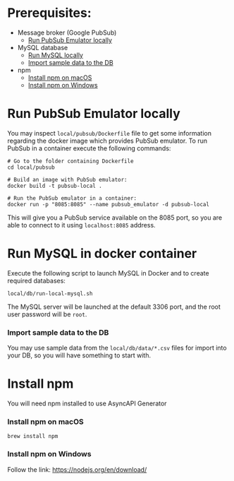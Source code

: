 # Prerequisites:
* Message broker (Google PubSub)
    * [Run PubSub Emulator locally](#run-pubsub-emulator-locally)
* MySQL database
    * [Run MySQL locally](#run-mysql-in-docker-container)
    * [Import sample data to the DB](#import-sample-data-to-the-db)
* npm
    * [Install npm on macOS](#install-npm-on-macos)
    * [Install npm on Windows](#install-npm-on-windows)


# Run PubSub Emulator locally
You may inspect `local/pubsub/Dockerfile` file to get some information regarding the docker image which provides PubSub emulator.
To run PubSub in a container execute the following commands:
```
# Go to the folder containing Dockerfile
cd local/pubsub

# Build an image with PubSub emulator: 
docker build -t pubsub-local .

# Run the PubSub emulator in a container: 
docker run -p "8085:8085" --name pubsub_emulator -d pubsub-local
```
This will give you a PubSub service available on the 8085 port, so you are able to connect to it using `localhost:8085` address. 

# Run MySQL in docker container
Execute the following script to launch MySQL in Docker and to create required databases:
```
local/db/run-local-mysql.sh
```
The MySQL server will be launched at the default 3306 port, and the root user password will be `root`.

### Import sample data to the DB
You may use sample data from the `local/db/data/*.csv` files for import into your DB, so you will have something to start with.

# Install npm 
You will need npm installed to use AsyncAPI Generator

### Install npm on macOS
```
brew install npm 
```

### Install npm on Windows
Follow the link: https://nodejs.org/en/download/
